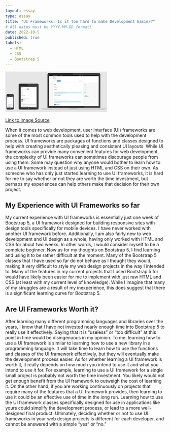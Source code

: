 ```yaml
---
layout: essay
type: essay
title: "UI Frameworks: Is it too hard to make Development Easier?"
# All dates must be YYYY-MM-DD format!
date: 2022-10-5
published: true
labels:
  - HTML
  - CSS
  - Bootstrap 5
---
```


<img class="img-fluid" src="../img/uiframework/uiframework2.png">

[Link to Image Source](https://semantic-ui.com/)
 
When it comes to web development, user interface (UI) frameworks are some of the most common tools used to help with the development process. UI frameworks are packages of functions and classes designed to help with creating aesthetically pleasing and consistent UI layouts. While UI frameworks can provide many convenient features for web development, the complexity of UI frameworks can sometimes discourage people from using them. Some may question why anyone would bother to learn how to use a UI framework instead of just using HTML and CSS on their own. As someone who has only just started learning to use UI frameworks, it is hard for me to say whether or not they are worth the time investment, but perhaps my experiences can help others make that decision for their own project. 

## My Experience with UI Frameworks so far 

My current experience with UI frameworks is essentially just one week of Bootstrap 5, a UI framework designed for building responsive sites with design tools specifically for mobile devices. I have never worked with another UI framework before. Additionally, I am also fairly new to web development and UI design as a whole, having only worked with HTML and CSS for about two weeks. In other words, I would consider myself to be a complete beginner. Now as for my thoughts on Bootstrap 5, I find learning and using it to be rather difficult at the moment. Many of the Bootstrap 5 classes that I have used so far do not behave as I thought they would, making it very difficult to style my web design projects in the way I intended to. Many of the features in my current projects that I used Bootstrap 5 for would have likely been easier for me to implement with just raw HTML and CSS (at least with my current level of knowledge). While I imagine that many of my struggles are a result of my inexperience, this does suggest that there is a significant learning curve for Bootstrap 5. 

## Are UI Frameworks Worth it?

After learning many different programming languages and libraries over the years, I know that I have not invested nearly enough time into Bootstrap 5 to really use it effectively. Saying that it is “useless” or “too difficult” at this point in time would be disingenuous in my opinion. To me, learning how to use a UI framework is similar to learning how to use a new library in a programming language. It will take time to learn how to use the functions and classes of the UI framework effectively, but they will eventually make the development process easier. As for whether learning a UI framework is worth it, it really depends on how much you intend to use it and what you intend to use it for. For example, learning to use a UI framework for a single small project is probably not worth the time investment. You likely would not get enough benefit from the UI framework to outweigh the cost of learning it. On the other hand, if you are working continuously on projects that require many of the features that a UI framework provides, then learning to use it could be an effective use of time in the long run. Learning how to use the UI framework classes specifically designed for use in applications like yours could simplify the development process, or lead to a more well-designed final product. Ultimately, deciding whether or not to use UI frameworks in your web design projects is different for each developer, and cannot be answered with a simple “yes” or “no.” 
